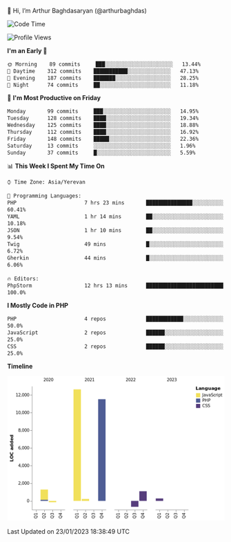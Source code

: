 👋 Hi, I’m Arthur Baghdasaryan (@arthurbaghdas)


<!--START_SECTION:waka-->
![Code Time](http://img.shields.io/badge/Code%20Time-435%20hrs%2041%20mins-blue)

![Profile Views](http://img.shields.io/badge/Profile%20Views-0-blue)

**I'm an Early 🐤** 

```text
🌞 Morning    89 commits     ███░░░░░░░░░░░░░░░░░░░░░░   13.44% 
🌆 Daytime    312 commits    ███████████░░░░░░░░░░░░░░   47.13% 
🌃 Evening    187 commits    ███████░░░░░░░░░░░░░░░░░░   28.25% 
🌙 Night      74 commits     ██░░░░░░░░░░░░░░░░░░░░░░░   11.18%

```
📅 **I'm Most Productive on Friday** 

```text
Monday       99 commits     ███░░░░░░░░░░░░░░░░░░░░░░   14.95% 
Tuesday      128 commits    ████░░░░░░░░░░░░░░░░░░░░░   19.34% 
Wednesday    125 commits    ████░░░░░░░░░░░░░░░░░░░░░   18.88% 
Thursday     112 commits    ████░░░░░░░░░░░░░░░░░░░░░   16.92% 
Friday       148 commits    █████░░░░░░░░░░░░░░░░░░░░   22.36% 
Saturday     13 commits     ░░░░░░░░░░░░░░░░░░░░░░░░░   1.96% 
Sunday       37 commits     █░░░░░░░░░░░░░░░░░░░░░░░░   5.59%

```


📊 **This Week I Spent My Time On** 

```text
⌚︎ Time Zone: Asia/Yerevan

💬 Programming Languages: 
PHP                      7 hrs 23 mins       ███████████████░░░░░░░░░░   60.41% 
YAML                     1 hr 14 mins        ██░░░░░░░░░░░░░░░░░░░░░░░   10.18% 
JSON                     1 hr 10 mins        ██░░░░░░░░░░░░░░░░░░░░░░░   9.54% 
Twig                     49 mins             █░░░░░░░░░░░░░░░░░░░░░░░░   6.72% 
Gherkin                  44 mins             █░░░░░░░░░░░░░░░░░░░░░░░░   6.06%

🔥 Editors: 
PhpStorm                 12 hrs 13 mins      █████████████████████████   100.0%

```

**I Mostly Code in PHP** 

```text
PHP                      4 repos             ████████████░░░░░░░░░░░░░   50.0% 
JavaScript               2 repos             ██████░░░░░░░░░░░░░░░░░░░   25.0% 
CSS                      2 repos             ██████░░░░░░░░░░░░░░░░░░░   25.0%

```


**Timeline**

![Chart not found](https://raw.githubusercontent.com/arthurbaghdas/arthurbaghdas/main/charts/bar_graph.png) 


 Last Updated on 23/01/2023 18:38:49 UTC
<!--END_SECTION:waka-->
